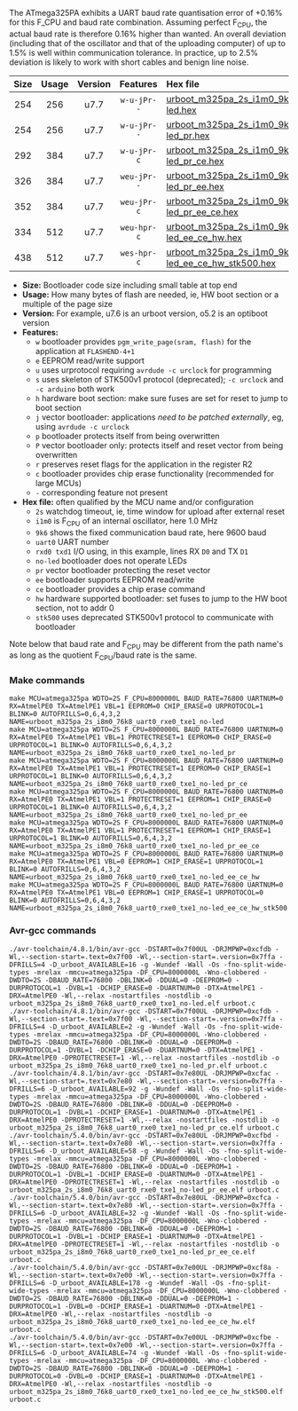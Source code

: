 The ATmega325PA exhibits a UART baud rate quantisation error of +0.16% for this F_CPU and baud rate combination. Assuming perfect F<sub>CPU</sub>, the actual baud rate is therefore 0.16% higher than wanted. An overall deviation (including that of the oscillator and that of the uploading computer) of up to 1.5% is well within communication tolerance. In practice, up to 2.5% deviation is likely to work with short cables and benign line noise.

|Size|Usage|Version|Features|Hex file|
|:-:|:-:|:-:|:-:|:--|
|254|256|u7.7|`w-u-jPr--`|[urboot_m325pa_2s_i1m0_9k6_uart0_rxe0_txe1_no-led.hex](https://raw.githubusercontent.com/stefanrueger/urboot.hex/main/mcus/atmega325pa/watchdog_2_s/internal_oscillator_i/%2B1m000000_hz/%2B%2B%2B9k6_baud/uart0_rxe0_txe1/no-led/urboot_m325pa_2s_i1m0_9k6_uart0_rxe0_txe1_no-led.hex)|
|254|256|u7.7|`w-u-jPr--`|[urboot_m325pa_2s_i1m0_9k6_uart0_rxe0_txe1_no-led_pr.hex](https://raw.githubusercontent.com/stefanrueger/urboot.hex/main/mcus/atmega325pa/watchdog_2_s/internal_oscillator_i/%2B1m000000_hz/%2B%2B%2B9k6_baud/uart0_rxe0_txe1/no-led/urboot_m325pa_2s_i1m0_9k6_uart0_rxe0_txe1_no-led_pr.hex)|
|292|384|u7.7|`w-u-jPr-c`|[urboot_m325pa_2s_i1m0_9k6_uart0_rxe0_txe1_no-led_pr_ce.hex](https://raw.githubusercontent.com/stefanrueger/urboot.hex/main/mcus/atmega325pa/watchdog_2_s/internal_oscillator_i/%2B1m000000_hz/%2B%2B%2B9k6_baud/uart0_rxe0_txe1/no-led/urboot_m325pa_2s_i1m0_9k6_uart0_rxe0_txe1_no-led_pr_ce.hex)|
|326|384|u7.7|`weu-jPr--`|[urboot_m325pa_2s_i1m0_9k6_uart0_rxe0_txe1_no-led_pr_ee.hex](https://raw.githubusercontent.com/stefanrueger/urboot.hex/main/mcus/atmega325pa/watchdog_2_s/internal_oscillator_i/%2B1m000000_hz/%2B%2B%2B9k6_baud/uart0_rxe0_txe1/no-led/urboot_m325pa_2s_i1m0_9k6_uart0_rxe0_txe1_no-led_pr_ee.hex)|
|352|384|u7.7|`weu-jPr-c`|[urboot_m325pa_2s_i1m0_9k6_uart0_rxe0_txe1_no-led_pr_ee_ce.hex](https://raw.githubusercontent.com/stefanrueger/urboot.hex/main/mcus/atmega325pa/watchdog_2_s/internal_oscillator_i/%2B1m000000_hz/%2B%2B%2B9k6_baud/uart0_rxe0_txe1/no-led/urboot_m325pa_2s_i1m0_9k6_uart0_rxe0_txe1_no-led_pr_ee_ce.hex)|
|334|512|u7.7|`weu-hpr-c`|[urboot_m325pa_2s_i1m0_9k6_uart0_rxe0_txe1_no-led_ee_ce_hw.hex](https://raw.githubusercontent.com/stefanrueger/urboot.hex/main/mcus/atmega325pa/watchdog_2_s/internal_oscillator_i/%2B1m000000_hz/%2B%2B%2B9k6_baud/uart0_rxe0_txe1/no-led/urboot_m325pa_2s_i1m0_9k6_uart0_rxe0_txe1_no-led_ee_ce_hw.hex)|
|438|512|u7.7|`wes-hpr-c`|[urboot_m325pa_2s_i1m0_9k6_uart0_rxe0_txe1_no-led_ee_ce_hw_stk500.hex](https://raw.githubusercontent.com/stefanrueger/urboot.hex/main/mcus/atmega325pa/watchdog_2_s/internal_oscillator_i/%2B1m000000_hz/%2B%2B%2B9k6_baud/uart0_rxe0_txe1/no-led/urboot_m325pa_2s_i1m0_9k6_uart0_rxe0_txe1_no-led_ee_ce_hw_stk500.hex)|

- **Size:** Bootloader code size including small table at top end
- **Usage:** How many bytes of flash are needed, ie, HW boot section or a multiple of the page size
- **Version:** For example, u7.6 is an urboot version, o5.2 is an optiboot version
- **Features:**
  + `w` bootloader provides `pgm_write_page(sram, flash)` for the application at `FLASHEND-4+1`
  + `e` EEPROM read/write support
  + `u` uses urprotocol requiring `avrdude -c urclock` for programming
  + `s` uses skeleton of STK500v1 protocol (deprecated); `-c urclock` and `-c arduino` both work
  + `h` hardware boot section: make sure fuses are set for reset to jump to boot section
  + `j` vector bootloader: applications *need to be patched externally*, eg, using `avrdude -c urclock`
  + `p` bootloader protects itself from being overwritten
  + `P` vector bootloader only: protects itself and reset vector from being overwritten
  + `r` preserves reset flags for the application in the register R2
  + `c` bootloader provides chip erase functionality (recommended for large MCUs)
  + `-` corresponding feature not present
- **Hex file:** often qualified by the MCU name and/or configuration
  + `2s` watchdog timeout, ie, time window for upload after external reset
  + `i1m0` is F<sub>CPU</sub> of an internal oscillator, here 1.0 MHz
  + `9k6` shows the fixed communication baud rate, here 9600 baud
  + `uart0` UART number
  + `rxd0 txd1` I/O using, in this example, lines RX `D0` and TX `D1`
  + `no-led` bootloader does not operate LEDs
  + `pr` vector bootloader protecting the reset vector
  + `ee` bootloader supports EEPROM read/write
  + `ce` bootloader provides a chip erase command
  + `hw` hardware supported bootloader: set fuses to jump to the HW boot section, not to addr 0
  + `stk500` uses deprecated STK500v1 protocol to communicate with bootloader


Note below that baud rate and F<sub>CPU</sub> may be different from the path name's as long as the quotient F<sub>CPU</sub>/baud rate is the same.

### Make commands
```
make MCU=atmega325pa WDTO=2S F_CPU=8000000L BAUD_RATE=76800 UARTNUM=0 RX=AtmelPE0 TX=AtmelPE1 VBL=1 EEPROM=0 CHIP_ERASE=0 URPROTOCOL=1 BLINK=0 AUTOFRILLS=0,6,4,3,2 NAME=urboot_m325pa_2s_i8m0_76k8_uart0_rxe0_txe1_no-led
make MCU=atmega325pa WDTO=2S F_CPU=8000000L BAUD_RATE=76800 UARTNUM=0 RX=AtmelPE0 TX=AtmelPE1 VBL=1 PROTECTRESET=1 EEPROM=0 CHIP_ERASE=0 URPROTOCOL=1 BLINK=0 AUTOFRILLS=0,6,4,3,2 NAME=urboot_m325pa_2s_i8m0_76k8_uart0_rxe0_txe1_no-led_pr
make MCU=atmega325pa WDTO=2S F_CPU=8000000L BAUD_RATE=76800 UARTNUM=0 RX=AtmelPE0 TX=AtmelPE1 VBL=1 PROTECTRESET=1 EEPROM=0 CHIP_ERASE=1 URPROTOCOL=1 BLINK=0 AUTOFRILLS=0,6,4,3,2 NAME=urboot_m325pa_2s_i8m0_76k8_uart0_rxe0_txe1_no-led_pr_ce
make MCU=atmega325pa WDTO=2S F_CPU=8000000L BAUD_RATE=76800 UARTNUM=0 RX=AtmelPE0 TX=AtmelPE1 VBL=1 PROTECTRESET=1 EEPROM=1 CHIP_ERASE=0 URPROTOCOL=1 BLINK=0 AUTOFRILLS=0,6,4,3,2 NAME=urboot_m325pa_2s_i8m0_76k8_uart0_rxe0_txe1_no-led_pr_ee
make MCU=atmega325pa WDTO=2S F_CPU=8000000L BAUD_RATE=76800 UARTNUM=0 RX=AtmelPE0 TX=AtmelPE1 VBL=1 PROTECTRESET=1 EEPROM=1 CHIP_ERASE=1 URPROTOCOL=1 BLINK=0 AUTOFRILLS=0,6,4,3,2 NAME=urboot_m325pa_2s_i8m0_76k8_uart0_rxe0_txe1_no-led_pr_ee_ce
make MCU=atmega325pa WDTO=2S F_CPU=8000000L BAUD_RATE=76800 UARTNUM=0 RX=AtmelPE0 TX=AtmelPE1 VBL=0 EEPROM=1 CHIP_ERASE=1 URPROTOCOL=1 BLINK=0 AUTOFRILLS=0,6,4,3,2 NAME=urboot_m325pa_2s_i8m0_76k8_uart0_rxe0_txe1_no-led_ee_ce_hw
make MCU=atmega325pa WDTO=2S F_CPU=8000000L BAUD_RATE=76800 UARTNUM=0 RX=AtmelPE0 TX=AtmelPE1 VBL=0 EEPROM=1 CHIP_ERASE=1 URPROTOCOL=0 BLINK=0 AUTOFRILLS=0,6,4,3,2 NAME=urboot_m325pa_2s_i8m0_76k8_uart0_rxe0_txe1_no-led_ee_ce_hw_stk500
```

### Avr-gcc commands
```
./avr-toolchain/4.8.1/bin/avr-gcc -DSTART=0x7f00UL -DRJMPWP=0xcfdb -Wl,--section-start=.text=0x7f00 -Wl,--section-start=.version=0x7ffa -DFRILLS=4 -D_urboot_AVAILABLE=16 -g -Wundef -Wall -Os -fno-split-wide-types -mrelax -mmcu=atmega325pa -DF_CPU=8000000L -Wno-clobbered -DWDTO=2S -DBAUD_RATE=76800 -DBLINK=0 -DDUAL=0 -DEEPROM=0 -DURPROTOCOL=1 -DVBL=1 -DCHIP_ERASE=0 -DUARTNUM=0 -DTX=AtmelPE1 -DRX=AtmelPE0 -Wl,--relax -nostartfiles -nostdlib -o urboot_m325pa_2s_i8m0_76k8_uart0_rxe0_txe1_no-led.elf urboot.c
./avr-toolchain/4.8.1/bin/avr-gcc -DSTART=0x7f00UL -DRJMPWP=0xcfdb -Wl,--section-start=.text=0x7f00 -Wl,--section-start=.version=0x7ffa -DFRILLS=4 -D_urboot_AVAILABLE=2 -g -Wundef -Wall -Os -fno-split-wide-types -mrelax -mmcu=atmega325pa -DF_CPU=8000000L -Wno-clobbered -DWDTO=2S -DBAUD_RATE=76800 -DBLINK=0 -DDUAL=0 -DEEPROM=0 -DURPROTOCOL=1 -DVBL=1 -DCHIP_ERASE=0 -DUARTNUM=0 -DTX=AtmelPE1 -DRX=AtmelPE0 -DPROTECTRESET=1 -Wl,--relax -nostartfiles -nostdlib -o urboot_m325pa_2s_i8m0_76k8_uart0_rxe0_txe1_no-led_pr.elf urboot.c
./avr-toolchain/4.8.1/bin/avr-gcc -DSTART=0x7e80UL -DRJMPWP=0xcfac -Wl,--section-start=.text=0x7e80 -Wl,--section-start=.version=0x7ffa -DFRILLS=6 -D_urboot_AVAILABLE=92 -g -Wundef -Wall -Os -fno-split-wide-types -mrelax -mmcu=atmega325pa -DF_CPU=8000000L -Wno-clobbered -DWDTO=2S -DBAUD_RATE=76800 -DBLINK=0 -DDUAL=0 -DEEPROM=0 -DURPROTOCOL=1 -DVBL=1 -DCHIP_ERASE=1 -DUARTNUM=0 -DTX=AtmelPE1 -DRX=AtmelPE0 -DPROTECTRESET=1 -Wl,--relax -nostartfiles -nostdlib -o urboot_m325pa_2s_i8m0_76k8_uart0_rxe0_txe1_no-led_pr_ce.elf urboot.c
./avr-toolchain/5.4.0/bin/avr-gcc -DSTART=0x7e80UL -DRJMPWP=0xcfbd -Wl,--section-start=.text=0x7e80 -Wl,--section-start=.version=0x7ffa -DFRILLS=6 -D_urboot_AVAILABLE=58 -g -Wundef -Wall -Os -fno-split-wide-types -mrelax -mmcu=atmega325pa -DF_CPU=8000000L -Wno-clobbered -DWDTO=2S -DBAUD_RATE=76800 -DBLINK=0 -DDUAL=0 -DEEPROM=1 -DURPROTOCOL=1 -DVBL=1 -DCHIP_ERASE=0 -DUARTNUM=0 -DTX=AtmelPE1 -DRX=AtmelPE0 -DPROTECTRESET=1 -Wl,--relax -nostartfiles -nostdlib -o urboot_m325pa_2s_i8m0_76k8_uart0_rxe0_txe1_no-led_pr_ee.elf urboot.c
./avr-toolchain/5.4.0/bin/avr-gcc -DSTART=0x7e80UL -DRJMPWP=0xcfca -Wl,--section-start=.text=0x7e80 -Wl,--section-start=.version=0x7ffa -DFRILLS=6 -D_urboot_AVAILABLE=32 -g -Wundef -Wall -Os -fno-split-wide-types -mrelax -mmcu=atmega325pa -DF_CPU=8000000L -Wno-clobbered -DWDTO=2S -DBAUD_RATE=76800 -DBLINK=0 -DDUAL=0 -DEEPROM=1 -DURPROTOCOL=1 -DVBL=1 -DCHIP_ERASE=1 -DUARTNUM=0 -DTX=AtmelPE1 -DRX=AtmelPE0 -DPROTECTRESET=1 -Wl,--relax -nostartfiles -nostdlib -o urboot_m325pa_2s_i8m0_76k8_uart0_rxe0_txe1_no-led_pr_ee_ce.elf urboot.c
./avr-toolchain/5.4.0/bin/avr-gcc -DSTART=0x7e00UL -DRJMPWP=0xcf8a -Wl,--section-start=.text=0x7e00 -Wl,--section-start=.version=0x7ffa -DFRILLS=6 -D_urboot_AVAILABLE=178 -g -Wundef -Wall -Os -fno-split-wide-types -mrelax -mmcu=atmega325pa -DF_CPU=8000000L -Wno-clobbered -DWDTO=2S -DBAUD_RATE=76800 -DBLINK=0 -DDUAL=0 -DEEPROM=1 -DURPROTOCOL=1 -DVBL=0 -DCHIP_ERASE=1 -DUARTNUM=0 -DTX=AtmelPE1 -DRX=AtmelPE0 -Wl,--relax -nostartfiles -nostdlib -o urboot_m325pa_2s_i8m0_76k8_uart0_rxe0_txe1_no-led_ee_ce_hw.elf urboot.c
./avr-toolchain/5.4.0/bin/avr-gcc -DSTART=0x7e00UL -DRJMPWP=0xcfbe -Wl,--section-start=.text=0x7e00 -Wl,--section-start=.version=0x7ffa -DFRILLS=6 -D_urboot_AVAILABLE=74 -g -Wundef -Wall -Os -fno-split-wide-types -mrelax -mmcu=atmega325pa -DF_CPU=8000000L -Wno-clobbered -DWDTO=2S -DBAUD_RATE=76800 -DBLINK=0 -DDUAL=0 -DEEPROM=1 -DURPROTOCOL=0 -DVBL=0 -DCHIP_ERASE=1 -DUARTNUM=0 -DTX=AtmelPE1 -DRX=AtmelPE0 -Wl,--relax -nostartfiles -nostdlib -o urboot_m325pa_2s_i8m0_76k8_uart0_rxe0_txe1_no-led_ee_ce_hw_stk500.elf urboot.c
```


